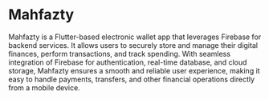 # Mahfazty
Mahfazty is a Flutter-based electronic wallet app that leverages Firebase for backend services. It allows users to securely store and manage their digital finances, perform transactions, and track spending. With seamless integration of Firebase for authentication, real-time database, and cloud storage, Mahfazty ensures a smooth and reliable user experience, making it easy to handle payments, transfers, and other financial operations directly from a mobile device.
